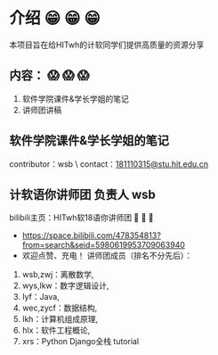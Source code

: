 # 介绍 :grin: :grin: :grin: 


本项目旨在给HITwh的计软同学们提供高质量的资源分享
## 内容： :scream: :scream: :scream: 
1. 软件学院课件&学长学姐的笔记
2. 讲师团讲稿

## 软件学院课件&学长学姐的笔记
contributor：wsb \\
contact：181110315@stu.hit.edu.cn 

## 计软语你讲师团  负责人 wsb
bilibili主页：HITwh软18语你讲师团 :eyes: :eyes: :eyes:
- https://space.bilibili.com/478354813?from=search&seid=5980619953709063940
- 欢迎点赞、充电！
讲师团成员（排名不分先后）：
1. wsb,zwj：离散数学,
2. wys,lkw：数字逻辑设计,
3. lyf：Java,
4. wec,zycf：数据结构,
5. lkh：计算机组成原理,
6. hlx：软件工程概论,
7. xrs：Python Django全栈 tutorial

